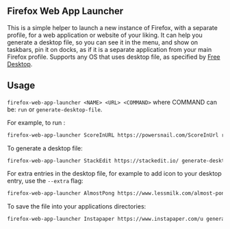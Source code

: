 ## Firefox Web App Launcher

This is a simple helper to launch a new instance of Firefox, with a separate profile, for a web application or website of your liking. It can help you generate a desktop file, so you can see it in the menu, and show on taskbars, pin it on docks, as if it is a separate application from your main Firefox profile. Supports any OS that uses desktop file, as specified by [Free Desktop](freedesktop.org).

## Usage

`firefox-web-app-launcher <NAME> <URL> <COMMAND>` where COMMAND can be: `run` or `generate-desktop-file`.

For example, to run :

```sh
firefox-web-app-launcher ScoreInURL https://powersnail.com/ScoreInUrl run
```

To generate a desktop file:

```sh
firefox-web-app-launcher StackEdit https://stackedit.io/ generate-desktop-file
```

For extra entries in the desktop file, for example to add icon to your desktop entry, use the `--extra` flag:

```sh
firefox-web-app-launcher AlmostPong https://www.lessmilk.com/almost-pong/ generate-desktop-file --extra "Icon=almostpong.png" --extra "Categories=Game"
```

To save the file into your applications directories:

```sh
firefox-web-app-launcher Instapaper https://www.instapaper.com/u generate-desktop-file -o $HOME/.local/share/applications/instapaper.desktop
```


